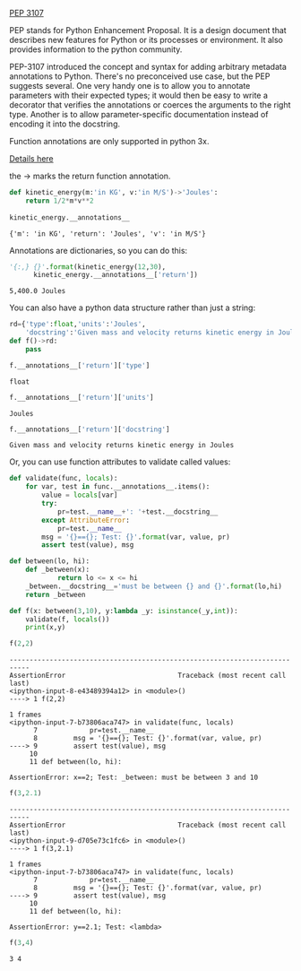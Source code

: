 [PEP 3107](https://www.python.org/dev/peps/pep-3107/)

PEP stands for Python Enhancement Proposal. It is a design document that describes new features for Python or its processes or environment. It also provides information to the python community.

PEP-3107 introduced the concept and syntax for adding arbitrary metadata annotations to Python. There's no preconceived use case, but the PEP suggests several. One very handy one is to allow you to annotate parameters with their expected types; it would then be easy to write a decorator that verifies the annotations or coerces the arguments to the right type. Another is to allow parameter-specific documentation instead of encoding it into the docstring.

Function annotations are only supported in python 3x.

[Details here](https://www.geeksforgeeks.org/function-annotations-python/)

the -> marks the return function annotation.

``` py
def kinetic_energy(m:'in KG', v:'in M/S')->'Joules': 
    return 1/2*m*v**2
 
kinetic_energy.__annotations__
```
```
{'m': 'in KG', 'return': 'Joules', 'v': 'in M/S'}
```
Annotations are dictionaries, so you can do this:
``` py
'{:,} {}'.format(kinetic_energy(12,30),
      kinetic_energy.__annotations__['return'])
```
```
5,400.0 Joules
```
You can also have a python data structure rather than just a string:

``` py
rd={'type':float,'units':'Joules',
    'docstring':'Given mass and velocity returns kinetic energy in Joules'}
def f()->rd:
    pass
```
``` py
f.__annotations__['return']['type']
```
```
float
```

``` py
f.__annotations__['return']['units']
```
```
Joules
```

``` py
f.__annotations__['return']['docstring']
```
```
Given mass and velocity returns kinetic energy in Joules
```

Or, you can use function attributes to validate called values:

``` py
def validate(func, locals):
    for var, test in func.__annotations__.items():
        value = locals[var]
        try: 
            pr=test.__name__+': '+test.__docstring__
        except AttributeError:
            pr=test.__name__   
        msg = '{}=={}; Test: {}'.format(var, value, pr)
        assert test(value), msg

def between(lo, hi):
    def _between(x):
            return lo <= x <= hi
    _between.__docstring__='must be between {} and {}'.format(lo,hi)       
    return _between

def f(x: between(3,10), y:lambda _y: isinstance(_y,int)):
    validate(f, locals())
    print(x,y)

```
``` py
f(2,2) 
```
```
---------------------------------------------------------------------------
AssertionError                            Traceback (most recent call last)
<ipython-input-8-e43489394a12> in <module>()
----> 1 f(2,2)

1 frames
<ipython-input-7-b73806aca747> in validate(func, locals)
      7             pr=test.__name__
      8         msg = '{}=={}; Test: {}'.format(var, value, pr)
----> 9         assert test(value), msg
     10 
     11 def between(lo, hi):

AssertionError: x==2; Test: _between: must be between 3 and 10
```

``` py
f(3,2.1)
```
```
---------------------------------------------------------------------------
AssertionError                            Traceback (most recent call last)
<ipython-input-9-d705e73c1fc6> in <module>()
----> 1 f(3,2.1)

1 frames
<ipython-input-7-b73806aca747> in validate(func, locals)
      7             pr=test.__name__
      8         msg = '{}=={}; Test: {}'.format(var, value, pr)
----> 9         assert test(value), msg
     10 
     11 def between(lo, hi):

AssertionError: y==2.1; Test: <lambda>
```
``` py
f(3,4)
```
```
3 4
```